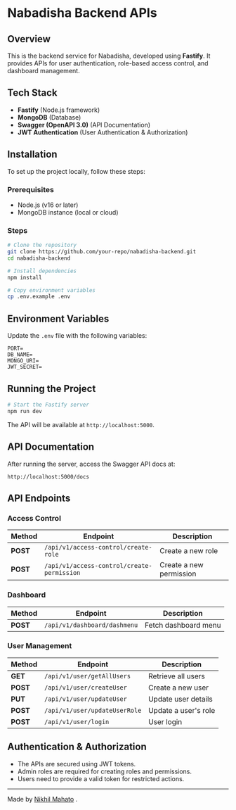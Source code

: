 # Nabadisha Backend APIs

## Overview
This is the backend service for Nabadisha, developed using **Fastify**. It provides APIs for user authentication, role-based access control, and dashboard management.

## Tech Stack
- **Fastify** (Node.js framework)
- **MongoDB** (Database)
- **Swagger (OpenAPI 3.0)** (API Documentation)
- **JWT Authentication** (User Authentication & Authorization)

## Installation
To set up the project locally, follow these steps:

### Prerequisites
- Node.js (v16 or later)
- MongoDB instance (local or cloud)

### Steps
```sh
# Clone the repository
git clone https://github.com/your-repo/nabadisha-backend.git
cd nabadisha-backend

# Install dependencies
npm install

# Copy environment variables
cp .env.example .env
```

## Environment Variables
Update the `.env` file with the following variables:
```env
PORT=
DB_NAME=
MONGO_URI=
JWT_SECRET=
```

## Running the Project
```sh
# Start the Fastify server
npm run dev
```
The API will be available at `http://localhost:5000`.

## API Documentation
After running the server, access the Swagger API docs at:
```
http://localhost:5000/docs
```

## API Endpoints

### Access Control
| Method | Endpoint | Description |
|--------|------------|-------------|
| **POST** | `/api/v1/access-control/create-role` | Create a new role |
| **POST** | `/api/v1/access-control/create-permission` | Create a new permission |

### Dashboard
| Method | Endpoint | Description |
|--------|------------|-------------|
| **POST** | `/api/v1/dashboard/dashmenu` | Fetch dashboard menu |

### User Management
| Method | Endpoint | Description |
|--------|------------|-------------|
| **GET** | `/api/v1/user/getAllUsers` | Retrieve all users |
| **POST** | `/api/v1/user/createUser` | Create a new user |
| **PUT** | `/api/v1/user/updateUser` | Update user details |
| **POST** | `/api/v1/user/updateUserRole` | Update a user's role |
| **POST** | `/api/v1/user/login` | User login |

## Authentication & Authorization
- The APIs are secured using JWT tokens.
- Admin roles are required for creating roles and permissions.
- Users need to provide a valid token for restricted actions.

---
Made by [Nikhil Mahato](https://github.com/Mahato12nikhil) .



